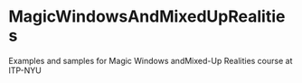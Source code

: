 # MagicWindowsAndMixedUpRealities
Examples and samples for Magic Windows andMixed-Up Realities course at ITP-NYU
